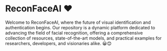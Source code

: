 # ReconFaceAI ❤
Welcome to ReconFaceAI, where the future of visual identification and authentication begins. Our repository is a dynamic platform dedicated to advancing the field of facial recognition, offering a comprehensive collection of resources, state-of-the-art models, and practical examples for researchers, developers, and visionaries alike.
😀😊

